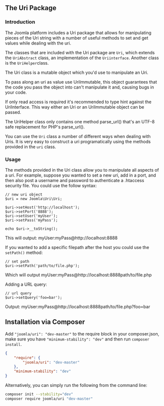 ## The Uri Package

### Introduction

The Joomla platform includes a Uri package that allows for manipulating pieces of the Uri string with a number of useful methods to set and get values while dealing with the uri.

The classes that are included with the Uri package are `Uri`,  which extends the   `UriAbstract` class, an implementation of the `Uriinterface`. Another class is the `UriHelper`class. 

The Uri class is a mutable object which you'd use to manipulate an Uri.

To pass along an uri as value use UriImmutable, this object guarantees that the code you pass the object into can't manipulate it and, causing bugs in your code.

If only read access is required it's recommended to type hint against the UriInterface. This way either an Uri or an UriImmutable object can be passed.

The UriHelper class only contains one method parse_url() that's an UTF-8 safe replacement for PHP's parse_url().

You can use the `Uri` class a number of different ways when dealing with Uris. It is very easy to construct a uri programatically using the methods provided in the `uri` class. 


### Usage

The methods provided in the Uri class allow you to manipulate all aspects of a uri. For example, suppose you wanted to set a new uri, add in a port, and then also post a username and password to authenticate a .htaccess security file. You could use the follow syntax:

```
// new uri object
$uri = new Joomla\Uri\Uri;

$uri->setHost('http://localhost');
$uri->setPort('8888');
$uri->setUser('myUser');
$uri->setPass('myPass');

echo $uri->__toString();
``` 
This will output: 
   myUser:myPass@http://localhost:8888

If you wanted to add a specific filepath after the host you could use the `setPath()` method:

```
// set path
$uri->setPath('path/to/file.php');
```

Which will output
   myUser:myPass@http://localhost:8888path/to/file.php

Adding a URL query:
```
// url query
$uri->setQuery('foo=bar');
```

Output:
   myUser:myPass@http://localhost:8888path/to/file.php?foo=bar


## Installation via Composer

Add `"joomla/uri": "dev-master"` to the require block in your composer.json, make sure you have `"minimum-stability": "dev"` and then run `composer install`.

```json
{
	"require": {
		"joomla/uri": "dev-master"
	},
	"minimum-stability": "dev"
}
```

Alternatively, you can simply run the following from the command line:

```sh
composer init --stability="dev"
composer require joomla/uri "dev-master"
```
